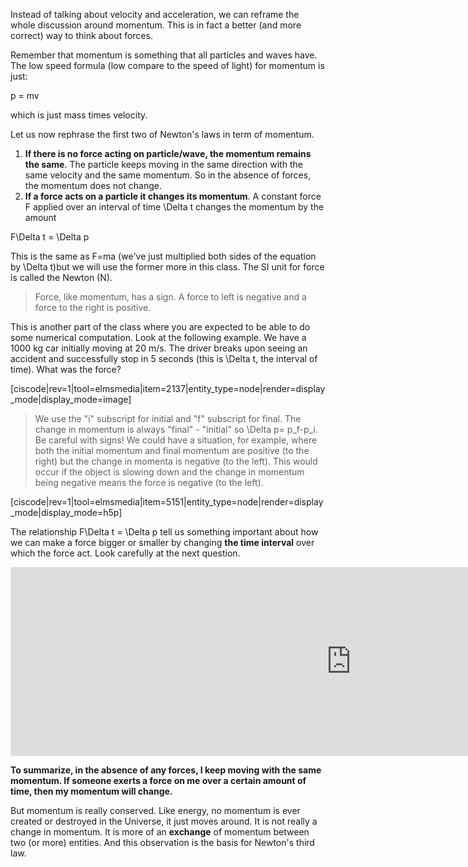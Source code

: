 Instead of talking about velocity and acceleration, we can reframe the whole discussion around momentum. This is in fact a better (and more correct) way to think about forces.

Remember that momentum is something that all particles and waves have. The low speed formula (low compare to the speed of light) for momentum is just:

<lrn-math>p = mv</lrn-math>

which is just mass times velocity.

Let us now rephrase the first two of Newton's laws in term of momentum.

1. **If there is no force acting on particle/wave, the momentum remains the same**. The particle keeps moving in the same direction with the same velocity and the same momentum. So in the absence of forces, the momentum does not change.
2. **If a force acts on a particle it changes its momentum**. A constant force F applied over an interval of time <lrn-math>\Delta t</lrn-math> changes the momentum by the amount

<lrn-math> F\Delta t = \Delta p</lrn-math>

This is the same as <lrn-math>F=ma</lrn-math> (we've just multiplied both sides of the equation by <lrn-math>\Delta t</lrn-math>)but we will use the former more in this class. The SI unit for force is called the Newton (N).

> Force, like momentum, has a sign. A force to left is negative and a force to the right is positive.

This is another part of the class where you are expected to be able to do some numerical computation. Look at the following example. We have a 1000 kg car initially moving at <lrn-math>20 m/s</lrn-math>. The driver breaks upon seeing an accident and successfully stop in 5 seconds (this is <lrn-math>\Delta t</lrn-math>, the interval of time). What was the force?

[ciscode|rev=1|tool=elmsmedia|item=2137|entity_type=node|render=display_mode|display_mode=image]

> We use the "i" subscript for initial and "f" subscript for final. The change in momentum is always "final" - "initial" so <lrn-math>\Delta p= p_f-p_i</lrn-math>. Be careful with signs! We could have a situation, for example, where both the initial momentum and final momentum are positive (to the right) but the change in momenta is negative (to the left). This would occur if the object is slowing down and the change in momentum being negative means the force is negative (to the left).

[ciscode|rev=1|tool=elmsmedia|item=5151|entity_type=node|render=display_mode|display_mode=h5p]

The relationship <lrn-math>F\Delta t = \Delta p</lrn-math> tell us something important about how we can make a force bigger or smaller by changing **the time interval** over which the force act. Look carefully at the next question.

<iframe src="https://h5p.org/h5p/embed/84162" width="1090" height="302" frameborder="0" allowfullscreen="allowfullscreen"></iframe><script src="https://h5p.org/sites/all/modules/h5p/library/js/h5p-resizer.js" charset="UTF-8"></script>

**To summarize, in the absence of any forces, I keep moving with the same momentum. If someone exerts a force on me over a certain amount of time, then my momentum will change.**

But momentum is really conserved. Like energy, no momentum is ever created or destroyed in the Universe, it just moves around. It is not really a change in momentum. It is more of an **exchange** of momentum between two (or more) entities. And this observation is the basis for Newton's third law.